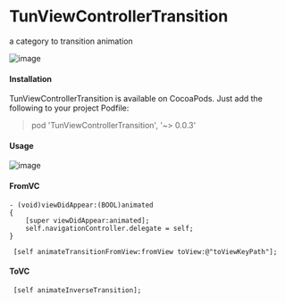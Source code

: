 # TunViewControllerTransition
a category to transition animation

![image](https://github.com/TuYuWang/TunViewControllerTransition/blob/master/effect.gif)

#### Installation
TunViewControllerTransition is available on CocoaPods. Just add the following to your project Podfile:
> pod 'TunViewControllerTransition', '~> 0.0.3'

#### Usage
![image](https://github.com/TuYuWang/TunViewControllerTransition/blob/master/思维导图.png)

#### FromVC
~~~
- (void)viewDidAppear:(BOOL)animated
{
    [super viewDidAppear:animated];
    self.navigationController.delegate = self;
}

 [self animateTransitionFromView:fromView toView:@"toViewKeyPath"];

~~~

#### ToVC

~~~
 [self animateInverseTransition];
~~~

